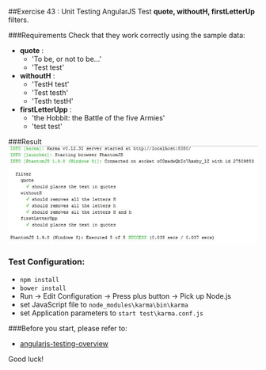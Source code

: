##Exercise 43 : Unit Testing AngularJS
Test **quote, withoutH, firstLetterUp** filters. 

###Requirements
Check that they work correctly using the sample data:
* **quote** : 
    * 'To be, or not to be...'
    * 'Test test'
* **withoutH** : 
    * 'TestH test'
    * 'Test testh'
    * 'Testh testH'
* **firstLetterUpp** :
    * 'the Hobbit: the Battle of the five Armies'
    * 'test test'

###Result
![alt text](app/assets/test.jpg)

### Test Configuration:
* ```npm install```
* ```bower install```
* Run -> Edit Configuration -> Press plus button -> Pick up Node.js
* set JavaScript file to ```node_modules\karma\bin\karma```
* set Application parameters to ```start test\karma.conf.js```

###Before you start, please refer to:
* [angularjs-testing-overview](https://egghead.io/lessons/angularjs-testing-overview)

Good luck!
